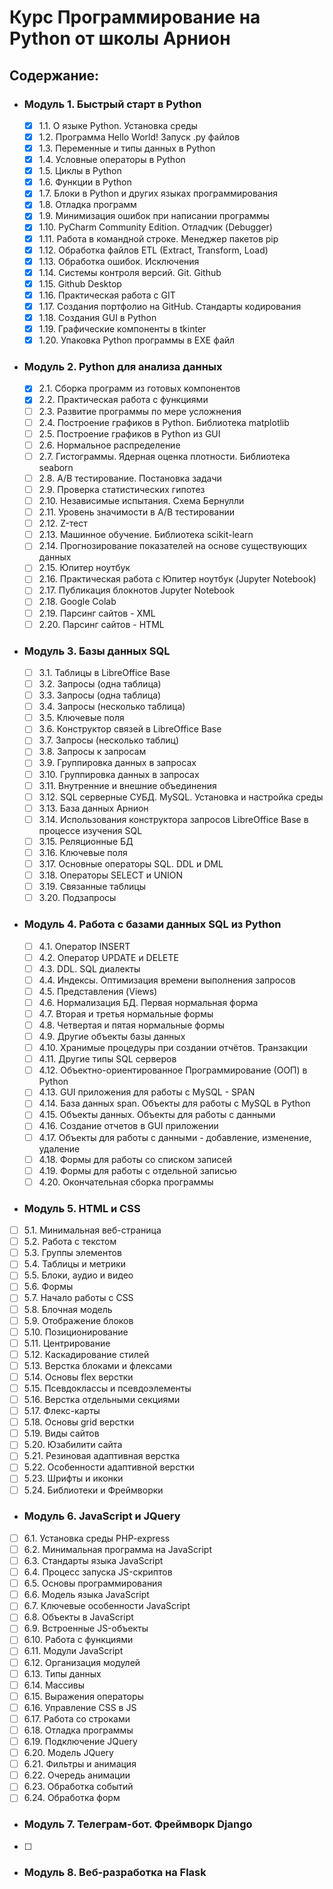 # Курс Программирование на Python от школы Арнион

## Содержание:
- ### Модуль 1. Быстрый старт в Python
  - [x] 1.1. О языке Python. Установка среды
  - [x] 1.2. Программа Hello World! Запуск .py файлов
  - [x] 1.3. Переменные и типы данных в Python
  - [x] 1.4. Условные операторы в Python
  - [x] 1.5. Циклы в Python
  - [x] 1.6. Функции в Python
  - [x] 1.7. Блоки в Python и других языках программирования
  - [x] 1.8. Отладка программ
  - [x] 1.9. Минимизация ошибок при написании программы
  - [x] 1.10. PyCharm Community Edition. Отладчик (Debugger)
  - [x] 1.11. Работа в командной строке. Менеджер пакетов pip
  - [x] 1.12. Обработка файлов ETL (Extract, Transform, Load)
  - [x] 1.13. Обработка ошибок. Исключения
  - [x] 1.14. Системы контроля версий. Git. Github
  - [x] 1.15. Github Desktop
  - [x] 1.16. Практическая работа с GIT
  - [x] 1.17. Создания портфолио на GitHub. Стандарты кодирования
  - [x] 1.18. Создания GUI в Python
  - [x] 1.19. Графические компоненты в tkinter
  - [x] 1.20. Упаковка Python программы в EXE файл

- ### Модуль 2. Python для анализа данных
  - [x] 2.1. Сборка программ из готовых компонентов
  - [x] 2.2. Практическая работа с функциями
  - [ ] 2.3. Развитие программы по мере усложнения
  - [ ] 2.4. Построение графиков в Python. Библиотека matplotlib
  - [ ] 2.5. Построение графиков в Python из GUI
  - [ ] 2.6. Нормальное распределение
  - [ ] 2.7. Гистограммы. Ядерная оценка плотности. Библиотека seaborn
  - [ ] 2.8. A/B тестирование. Постановка задачи
  - [ ] 2.9. Проверка статистических гипотез
  - [ ] 2.10. Независимые испытания. Схема Бернулли
  - [ ] 2.11. Уровень значимости в A/B тестировании
  - [ ] 2.12. Z-тест
  - [ ] 2.13. Машинное обучение. Библиотека scikit-learn
  - [ ] 2.14. Прогнозирование показателей на основе существующих данных
  - [ ] 2.15. Юпитер ноутбук
  - [ ] 2.16. Практическая работа с Юпитер ноутбук (Jupyter Notebook)
  - [ ] 2.17. Публикация блокнотов Jupyter Notebook
  - [ ] 2.18. Google Colab
  - [ ] 2.19. Парсинг сайтов - XML
  - [ ] 2.20. Парсинг сайтов - HTML

- ### Модуль 3. Базы данных SQL
  - [ ] 3.1. Таблицы в LibreOffice Base
  - [ ] 3.2. Запросы (одна таблица)
  - [ ] 3.3. Запросы (одна таблица)
  - [ ] 3.4. Запросы (несколько таблица)
  - [ ] 3.5. Ключевые поля
  - [ ] 3.6. Конструктор связей в LibreOffice Base
  - [ ] 3.7. Запросы (несколько таблиц)
  - [ ] 3.8. Запросы к запросам
  - [ ] 3.9. Группировка данных в запросах
  - [ ] 3.10. Группировка данных в запросах
  - [ ] 3.11. Внутренние и внешние объединения
  - [ ] 3.12. SQL серверные СУБД. MySQL. Установка и настройка среды
  - [ ] 3.13. База данных Арнион
  - [ ] 3.14. Использования конструктора запросов LibreOffice Base в процессе изучения SQL
  - [ ] 3.15. Реляционные БД
  - [ ] 3.16. Ключевые поля
  - [ ] 3.17. Основные операторы SQL. DDL и DML
  - [ ] 3.18. Операторы SELECT и UNION
  - [ ] 3.19. Связанные таблицы
  - [ ] 3.20. Подзапросы

- ### Модуль 4. Работа с базами данных SQL из Python
  - [ ] 4.1. Оператор INSERT
  - [ ] 4.2. Оператор UPDATE и DELETE 
  - [ ] 4.3. DDL. SQL диалекты
  - [ ] 4.4. Индексы. Оптимизация времени выполнения запросов 
  - [ ] 4.5. Представления (Views)
  - [ ] 4.6. Нормализация БД. Первая нормальная форма
  - [ ] 4.7. Вторая и третья нормальные формы
  - [ ] 4.8. Четвертая и пятая нормальные формы 
  - [ ] 4.9. Другие объекты базы данных 
  - [ ] 4.10. Хранимые процедуры при создании отчётов. Транзакции
  - [ ] 4.11. Другие типы SQL серверов
  - [ ] 4.12. Объектно-ориентированное Программирование (ООП) в Python
  - [ ] 4.13. GUI приложения для работы с MySQL - SPAN
  - [ ] 4.14. База данных span. Объекты для работы с MySQL в Python
  - [ ] 4.15. Объекты данных. Объекты для работы с данными
  - [ ] 4.16. Создание отчетов в GUI приложении
  - [ ] 4.17. Объекты для работы с данными - добавление, изменение, удаление
  - [ ] 4.18. Формы для работы со списком записей
  - [ ] 4.19. Формы для работы с отдельной записью
  - [ ] 4.20. Окончательная сборка программы 

- ### Модуль 5. HTML и CSS
 - [ ] 5.1. Минимальная веб-страница
 - [ ] 5.2. Работа с текстом 
 - [ ] 5.3. Группы элементов
 - [ ] 5.4. Таблицы и метрики
 - [ ] 5.5. Блоки, аудио и видео
 - [ ] 5.6. Формы 
 - [ ] 5.7. Начало работы с CSS
 - [ ] 5.8. Блочная модель
 - [ ] 5.9. Отображение блоков  
 - [ ] 5.10. Позиционирование 
 - [ ] 5.11. Центрирование
 - [ ] 5.12. Каскадирование стилей  
 - [ ] 5.13. Верстка блоками и флексами
 - [ ] 5.14. Основы flex верстки
 - [ ] 5.15. Псевдоклассы и псевдоэлементы
 - [ ] 5.16. Верстка отдельными секциями
 - [ ] 5.17. Флекс-карты
 - [ ] 5.18. Основы grid верстки 
 - [ ] 5.19. Виды сайтов 
 - [ ] 5.20. Юзабилити сайта  
 - [ ] 5.21. Резиновая  адаптивная верстка  
 - [ ] 5.22. Особенности адаптивной верстки 
 - [ ] 5.23. Шрифты и иконки
 - [ ] 5.24. Библиотеки и Фреймворки

- ### Модуль 6. JavaScript и JQuery
 - [ ] 6.1. Установка среды PHP-express
 - [ ] 6.2. Минимальная программа на JavaScript 
 - [ ] 6.3. Стандарты языка JavaScript 
 - [ ] 6.4. Процесс запуска JS-скриптов
 - [ ] 6.5. Основы программирования
 - [ ] 6.6. Модель языка JavaScript
 - [ ] 6.7. Ключевые особенности JavaScript 
 - [ ] 6.8. Объекты в JavaScript 
 - [ ] 6.9. Встроенные JS-объекты
 - [ ] 6.10. Работа с функциями 
 - [ ] 6.11. Модули JavaScript 
 - [ ] 6.12. Организация модулей
 - [ ] 6.13. Типы данных 
 - [ ] 6.14. Массивы
 - [ ] 6.15. Выражения  операторы 
 - [ ] 6.16. Управление CSS в JS
 - [ ] 6.17. Работа со строками
 - [ ] 6.18. Отладка программы 
 - [ ] 6.19. Подключение JQuery 
 - [ ] 6.20. Модель JQuery 
 - [ ] 6.21. Фильтры и анимация
 - [ ] 6.22. Очередь анимации
 - [ ] 6.23. Обработка событий 
 - [ ] 6.24. Обработка форм 

- ### Модуль 7. Телеграм-бот. Фреймворк Django
 - [ ] 
- ### Модуль 8. Веб-разработка на Flask
